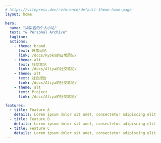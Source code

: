 ```yaml
---
# https://vitepress.dev/reference/default-theme-home-page
layout: home

hero:
  name: "柒柒酱的个人小站"
  text: "& Personal Archive"
  tagline: 
  actions:
    - theme: brand
      text: 日常周记
      link: /docs/Ryoko的日常周记/
    - theme: alt
      text: 社交笔记
      link: /docs/Aliya的社交笔记/
    - theme: alt
      text: 社会报告
      link: /docs/Aliya的社交笔记/
    - theme: alt
      text: Project
      link: /docs/Aliya的社交笔记/

features:
  - title: Feature A
    details: Lorem ipsum dolor sit amet, consectetur adipiscing elit
  - title: Feature B
    details: Lorem ipsum dolor sit amet, consectetur adipiscing elit
  - title: Feature C
    details: Lorem ipsum dolor sit amet, consectetur adipiscing elit
---
```


